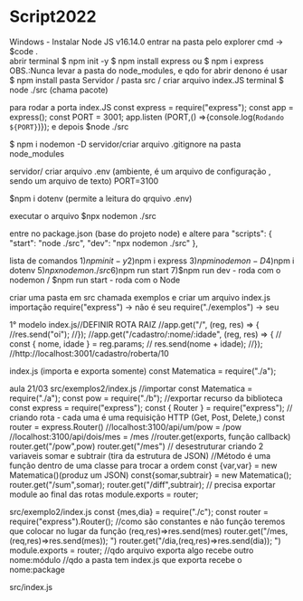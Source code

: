 # Script2022

Windows - Instalar Node JS v16.14.0
entrar na pasta pelo explorer
cmd ->  $code .  
abrir terminal
$ npm init -y
$ npm install express ou $ npm i express
OBS.:Nunca levar a pasta do node_modules, e qdo for abrir denono é usar $ npm install
pasta Servidor / pasta src / criar arquivo index.JS
terminal $ node ./src  (chama pacote)

para  rodar a porta
index.JS
const express = require("express");
const app = express();
const PORT = 3001;
app.listen (PORT,() =>{console.log(`Rodando ${PORT}`)});
e depois $node ./src

$ npm i nodemon -D
servidor/criar arquivo .gitignore  na pasta node_modules

servidor/ criar arquivo .env   (ambiente, é um arquivo de configuração , sendo um arquivo de texto)
PORT=3100

$npm i dotenv  (permite a leitura do qrquivo .env)

executar o arquivo
$npx nodemon ./src

entre no package.json (base do projeto node)
e altere para
 "scripts": {
    "start": "node ./src", 
    "dev": "npx nodemon ./src"
  },

lista de comandos
1)$npm init -y
2)$npm i express
3)$npm i nodemon -D
4)$npm i dotenv
5)$npx nodemon ./src
6)$npm run start
7)$npm run dev - roda com o nodemon / $npm run start - roda com o Node

criar uma pasta em src chamada exemplos e criar um arquivo index.js
importação
require("express") -> não é seu
require("./exemplos") -> seu




1° modelo index.js//DEFINIR ROTA RAIZ
//app.get("/", (reg, res) => {
    //res.send("oi");
//});
//app.get("/cadastro/:nome/:idade", (reg, res) => {
 //   const { nome, idade } = reg.params;
 //   res.send(nome + idade);
//});
//http://localhost:3001/cadastro/roberta/10


index.js (importa e exporta somente)
const Matematica = require("./a");

aula 21/03
src/exemplos2/index.js
//importar
const Matematica = require("./a");
const pow = require("./b");
//exportar recurso da biblioteca 
const express = require("express");
const { Router } = require("express");
// criando rota - cada uma é uma requisição HTTP (Get, Post, Delete,)
const router = express.Router()
//localhost:3100/api/um/pow = /pow
//localhost:3100/api/dois/mes = /mes
//router.get(exports, função callback)
router.get("/pow",pow)
router.get("/mes")
// desestruturar  criando 2 variaveis somar e subtrair (tira da estrutura de JSON)
//Método é uma função dentro de uma classe para trocar a ordem  const {var,var} = new Matematica()(produz um JSON) 
const{somar,subtrair} = new Matematica();
router.get("/sum",somar);
router.get("/diff",subtrair);
// precisa exportar module ao final das rotas
module.exports = router;


src/exemplo2/index.js
const {mes,dia} = require("./c");
const router = require("express").Router();
//como são constantes e não função teremos que colocar no lugar da função (req,res)=>res.send(mes)
router.get("/mes,(req,res)=>res.send(mes)); ")
router.get("/dia,(req,res)=>res.send(dia)); ")
module.exports = router;
//qdo arquivo exporta algo recebe outro nome:módulo
//qdo a pasta tem index.js que exporta recebe o nome:package

src/index.js

